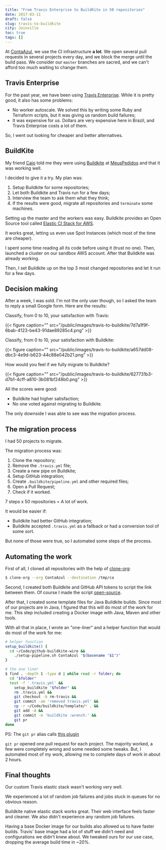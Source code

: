 ```yaml
---
title: "From Travis Enterprise to BuildKite in 50 repositories"
date: 2017-03-11
draft: false
slug: travis-to-buildkite
city: Joinville
toc: true
tags: []
---
```


At [ContaAzul](http://contaazul.com/), we use the CI infrastructure **a lot**. We open several pull requests in several projects every day, and we block the merge until the build pass. We consider our `master` branches are sacred, and we can't afford too much waiting to change them.

## Travis Enterprise

For the past year, we have been using [Travis Enterprise](https://enterprise.travis-ci.com/). While it is pretty good, it also has some problems:

- No worker autoscale. We solved this by writing some Ruby and Terraform scripts, but it was
giving us random build failures;
- It was expensive for us. Dollars are very expensive here in Brazil, and Travis Enterprise costs a lot of them.

So, I went out looking for cheaper and better alternatives.

## BuildKite

My friend [Caio](https://github.com/caiofbpa) told me they were using [Buildkite](https://buildkite.com/) at [MeusPedidos](https://meuspedidos.com.br/) and that it was working well.

I decided to give it a try. My plan was:

1. Setup Buildkite for some repositories;
2. Let both Buildkite and Travis run for a few days;
3. Interview the team to ask them what they think;
4. If the results were good, migrate all repositories and `terminate` some machines.

Setting up the master and the workers was easy. Buildkite provides an Open Source tool called
[Elastic CI Stack for AWS](https://github.com/buildkite/elastic-ci-stack-for-aws).

It works great, letting us even use Spot Instances (which most of the time are cheaper).

I spent some time reading all its code before using it (trust no one). Then, launched a cluster on our sandbox AWS account. After that Buildkite was already working.

Then, I set Buildkite up on the top 3 most changed repositories and let it run for a few days.

## Decision making

After a week, I was sold. I'm not the only user though, so I asked the team to reply a small Google form. Here are the results:

Classify, from 0 to 10, your satisfaction with Travis:

{{< figure caption="" src="/public/images/travis-to-buildkite/7d7a1f9f-6bab-4123-be43-91dae89285c4.png" >}}

Classify, from 0 to 10, your satisfaction with Buildkite:

{{< figure caption="" src="/public/images/travis-to-buildkite/a657dd08-dbc3-4e9d-b623-44c88e042b21.png" >}}

How would you feel if we fully migrate to Buildkite?

{{< figure caption="" src="/public/images/travis-to-buildkite/627731b3-d7b1-4cff-a810-3b081bf248b0.png" >}}

All the scores were good:

- Buildkite had higher satisfaction;
- No one voted against migrating to Buildkite.

The only downside I was able to see was the migration process.

## The migration process

I had 50 projects to migrate.

The migration process was:

1. Clone the repository;
2. Remove the `.travis.yml` file;
3. Create a new pipe on Buildkite;
4. Setup GitHub integration;
5. Create `.buildkite/pipeline.yml` and other required files;
6. Open a Pull Request;
7. Check if it worked.

7 steps x 50 repositories = A lot of work.

It would be easier if:

- Buildkite had better GitHub integration;
- Buildkite accepted `.travis.yml` as a fallback or had a conversion tool of some sort.

But none of those were true, so I automated some steps of the process.

## Automating the work

First of all, I cloned all repositories with the help of [clone-org](http://github.com/caarlos0/clone-org):

```sh
$ clone-org --org ContaAzul --destination /tmp/ca
```

Second, I created both Buildkite and GitHub API tokens to script the link between them. Of course I made the script [open-source](https://github.com/caarlos0/github-buildkite-wire).

After that, I created some template files for Java Buildkite builds. Since most of our projects are in Java, I figured that this will do most of the work for me. This step included creating a Docker image with Java, Maven and other tools.

With all that in place, I wrote an "one-liner" and a helper function that would do most of the work for me:

```sh
# helper function
setup_buildkite() {
  cd ~/Code/github-buildkite-wire &&
    ./setup-pipeline.sh ContaAzul "$(basename "$1")"
}
```
```sh
# the one liner
$ find . -depth 1 -type d | while read -r folder; do
  cd "$folder"
  test -f '.travis.yml' &&
    setup_buildkite "$folder" &&
    rm .travis.yml &&
    git checkout -b rm-travis &&
    git commit -am 'removed travis.yml' &&
    cp -r ~/Code/buildkite/template/* . &&
    git add -A &&
    git commit -m 'buildkite :wrench:' &&
    git pr
done
```

PS: The `git pr` alias calls [this plugin](https://github.com/caarlos0/zsh-open-pr)

`git pr` opened one pull request for each project. The majority worked, a few were completely wrong and some needed some tweaks. But, I automated most of my work, allowing me to complete days of work in about 2 hours.

## Final thoughts

Our custom Travis elastic stack wasn't working very well. 

We experienced a lot of random job failures and jobs stuck in queues for no
obvious reason.

Buildkite native elastic stack works great. Their web interface feels faster and cleaner. We also didn't experience any random job failures. 

Having a base Docker image for our builds also allowed us to have faster builds. Travis' base image had a lot of stuff we didn't need and configurations we didn't knew about. We tweaked ours for our use case, dropping the average build time in ~20%.
